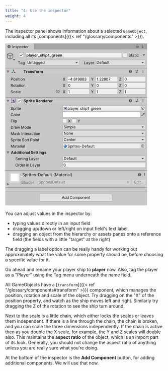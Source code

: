 ```yaml
---
title: "4: Use the inspector"
weight: 4
---
```


The inspector panel shows information about a selected `GameObject`, including all its [components]({{< ref "/glossary/components" >}}).

![](inspector.png)

You can adjust values in the inspector by:
- typing values directly in an input field
- dragging up/down or left/right on input field's text label,
- dragging an object from the hierarchy or assets panes onto a reference field (the fields with a little "target" at the right)

The dragging a label option can be really handy for working out approximately what the value for some property should be, before choosing a specific value for it.

Go ahead and rename your player ship to **player** now. Also, tag the player as a "Player" using the Tag menu underneath the name field.

All GameObjects have a [`transform`]({{< ref "/glossary/components#transform" >}}) component, which manages the position, rotation and scale of the object. Try dragging on the "X" of the position property, and watch as the ship moves left and right. Similarly try dragging the Z of the rotation to see the ship turn around.

Next to the scale is a little chain, which either locks the scales or leaves them independent. If there is a line through the chain, the chain is broken, and you can scale the three dimensions independently. If the chain is active then as you double the X scale, for example, the Y and Z scales will double also. This maintains the **aspect ratio** of the object, which is an import part of its look. Generally, you should not change the aspect ratio of anything unless you are really sure what you're doing.

At the bottom of the inspector is the **Add Component** button, for adding additional components. We will use that now.
